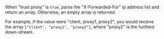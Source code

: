 When "trust proxy" is `true`, parse the "X-Forwarded-For" ip address list and return an array. Otherwise, an empty array is returned.
    
For example, if the value were "client, proxy1, proxy2", you would receive the array `["client", "proxy1", "proxy2"]`, where "proxy2" is the furthest down-stream.
